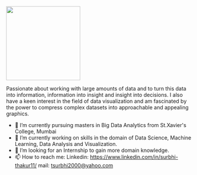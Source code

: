 ### 
<div id="header" align="left">
  <img src="https://media3.giphy.com/media/qgQUggAC3Pfv687qPC/giphy.gif?cid=ecf05e479y1rawmvjv7wyzfcr0jzizi9zpr592ylf85uue55&rid=giphy.gif&ct=g" width="200"/>
</div>

Passionate about working with large amounts of data and to turn this data into information, information into insight and insight into decisions. I also have a keen interest in the field of data visualization and am fascinated by the power to compress complex datasets into approachable and appealing graphics.

- 🔭 I’m currently pursuing masters in Big Data Analytics from St.Xavier's College, Mumbai
- 🌱 I’m currently working on skills in the domain of Data Science, Machine Learning, Data Analysis and Visualization.
- 👯 I’m looking for an Internship to gain more domain knowledge.
- 📫 How to reach me: Linkedin: https://www.linkedin.com/in/surbhi-thakur11/
                      mail: tsurbhi2000@yahoo.com



